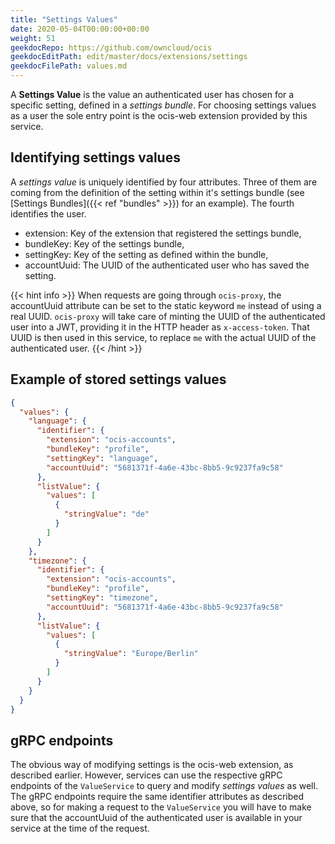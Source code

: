 ```yaml
---
title: "Settings Values"
date: 2020-05-04T00:00:00+00:00
weight: 51
geekdocRepo: https://github.com/owncloud/ocis
geekdocEditPath: edit/master/docs/extensions/settings
geekdocFilePath: values.md
---
```


A **Settings Value** is the value an authenticated user has chosen for a specific setting, defined in a
*settings bundle*. For choosing settings values as a user the sole entry point is the ocis-web extension
provided by this service.

## Identifying settings values

A *settings value* is uniquely identified by four attributes. Three of them are coming from the definition of
the setting within it's settings bundle (see [Settings Bundles]({{< ref "bundles" >}})
for an example). The fourth identifies the user.
- extension: Key of the extension that registered the settings bundle,
- bundleKey: Key of the settings bundle,
- settingKey: Key of the setting as defined within the bundle,
- accountUuid: The UUID of the authenticated user who has saved the setting.

{{< hint info >}}
When requests are going through `ocis-proxy`, the accountUuid attribute can be set to the static keyword `me`
instead of using a real UUID. `ocis-proxy` will take care of minting the UUID of the authenticated user into
a JWT, providing it in the HTTP header as `x-access-token`. That UUID is then used in this service, to replace
`me` with the actual UUID of the authenticated user.
{{< /hint >}}

## Example of stored settings values

```json
{
  "values": {
    "language": {
      "identifier": {
        "extension": "ocis-accounts",
        "bundleKey": "profile",
        "settingKey": "language",
        "accountUuid": "5681371f-4a6e-43bc-8bb5-9c9237fa9c58"
      },
      "listValue": {
        "values": [
          {
            "stringValue": "de"
          }
        ]
      }
    },
    "timezone": {
      "identifier": {
        "extension": "ocis-accounts",
        "bundleKey": "profile",
        "settingKey": "timezone",
        "accountUuid": "5681371f-4a6e-43bc-8bb5-9c9237fa9c58"
      },
      "listValue": {
        "values": [
          {
            "stringValue": "Europe/Berlin"
          }
        ]
      }
    }
  }
}
```

## gRPC endpoints
The obvious way of modifying settings is the ocis-web extension, as described earlier. However, services can
use the respective gRPC endpoints of the `ValueService` to query and modify *settings values* as well.
The gRPC endpoints require the same identifier attributes as described above, so for making a request to
the `ValueService` you will have to make sure that the accountUuid of the authenticated user is available in
your service at the time of the request.
